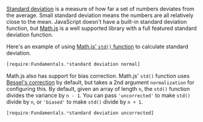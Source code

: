 [Standard deviation](https://en.wikipedia.org/wiki/Standard_deviation) is a measure of how far a set of numbers deviates from the average. Small standard deviation means the numbers are all relatively close to the mean. JavaScript doesn't have a built-in standard deviation function, but [Math.js](https://www.npmjs.com/package/mathjs) is a well supported library with a full featured standard deviation function.

Here's an example of using [Math.js' `std()` function](https://mathjs.org/docs/reference/functions/std.html) to calculate standard deviation.

```javascript
[require:Fundamentals.*standard deviation normal]
```

Math.js also has support for bias correction. Math.js' `std()` function uses [Bessel's correction](https://en.wikipedia.org/wiki/Bessel%27s_correction) by default, but takes a 2nd argument `normalization` for configuring this. By default, given an array of length `n`, the `std()` function divides the variance by `n - 1`. You can pass `'uncorrected'` to make `std()` divide by `n`, or `'biased'` to make `std()` divide by `n + 1`.

```javascript
[require:Fundamentals.*standard deviation uncorrected]
```

